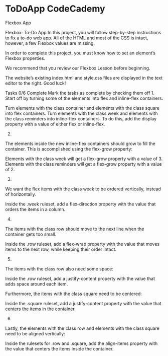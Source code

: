 # ToDoApp CodeCademy
 Flexbox App

Flexbox: To-Do App
In this project, you will follow step-by-step instructions to fix a to-do web app. All of the HTML and most of the CSS is intact, however, a few Flexbox values are missing.

In order to complete this project, you must know how to set an element’s Flexbox properties.

We recommend that you review our Flexbox Lesson before beginning.

The website’s existing index.html and style.css files are displayed in the text editor to the right. Good luck!

Tasks
0/6 Complete
Mark the tasks as complete by checking them off
1.
Start off by turning some of the elements into flex and inline-flex containers.

Turn elements with the class container and elements with the class square into flex containers.
Turn elements with the class week and elements with the class reminders into inline-flex containers.
To do this, add the display property with a value of either flex or inline-flex.

2.
The elements inside the new inline-flex containers should grow to fill the container. This is accomplished using the flex-grow property:

Elements with the class week will get a flex-grow property with a value of 3.
Elements with the class reminders will get a flex-grow property with a value of 2.

3.
We want the flex items with the class week to be ordered vertically, instead of horizontally.

Inside the .week ruleset, add a flex-direction property with the value that orders the items in a column.

4.
The items with the class row should move to the next line when the container gets too small.

Inside the .row ruleset, add a flex-wrap property with the value that moves items to the next row, while keeping their order intact.

5.
The items with the class row also need some space:

Inside the .row ruleset, add a justify-content property with the value that adds space around each item.

Furthermore, the items with the class square need to be centered:

Inside the .square ruleset, add a justify-content property with the value that centers the items in the container.

6.
Lastly, the elements with the class row and elements with the class square need to be aligned vertically:

Inside the rulesets for .row and .square, add the align-items property with the value that centers the items inside the container.